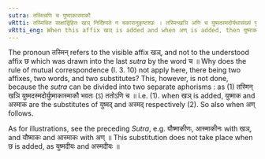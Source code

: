 ```yaml
---
sutra: तस्मिन्नणि च युष्माकास्माकौ
vRtti: तस्मिन्नित साक्षाद्विहितः खञ् निर्दिश्यते न चकारानुकृष्टश्छः । तस्मिन्खञि अणि च युष्मदस्मदोर्यथासंख्यं युष्माक अस्माक इत्येतावादेशौ भवतः ॥
vRtti_eng: When this affix खञ् is added and when अण् is added, then युष्माक and अस्माक are the substitutes of युष्मद् and अस्मद् ॥
---
```

The pronoun तस्मिन् refers to the visible affix खञ्, and not to the understood affix छ which was drawn into the last _sutra_ by the word च ॥
Why does the rule of mutual correspondence (I. 3. 10) not apply here, there being two affixes, two words, and two substitutes? This, however, is not done, because the _sutra_ can be divided into two separate aphorisms : as (1) तस्मिन् खञि युष्मदस्मदोर्युष्माकास्माकौ भवतः (ऽ) ततोऽणि च ॥ i.e. (1). when खञ् is added, युष्माक and अस्माक are the substitutes of युष्मद् and अस्मद् respectively (2). So also when अण् follows.

As for illustrations, see the preceding _Sutra_, e.g. यौष्माकीणः, आस्माकीनः with खञ्, and यौष्माकः and आस्माकः with अण् ॥ This substitution does not take place when छ is added, as युष्मदीयः and अस्मदीयः ॥
